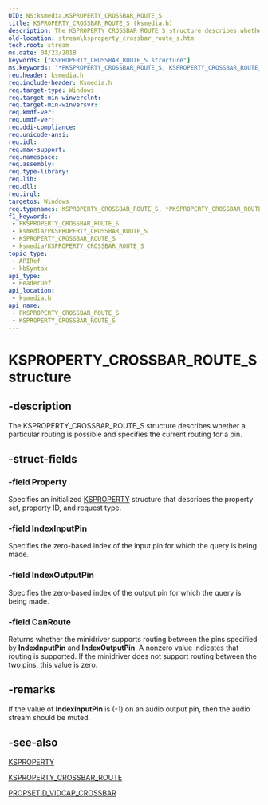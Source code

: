 ```yaml
---
UID: NS:ksmedia.KSPROPERTY_CROSSBAR_ROUTE_S
title: KSPROPERTY_CROSSBAR_ROUTE_S (ksmedia.h)
description: The KSPROPERTY_CROSSBAR_ROUTE_S structure describes whether a particular routing is possible and specifies the current routing for a pin.
old-location: stream\ksproperty_crossbar_route_s.htm
tech.root: stream
ms.date: 04/23/2018
keywords: ["KSPROPERTY_CROSSBAR_ROUTE_S structure"]
ms.keywords: "*PKSPROPERTY_CROSSBAR_ROUTE_S, KSPROPERTY_CROSSBAR_ROUTE_S, KSPROPERTY_CROSSBAR_ROUTE_S structure [Streaming Media Devices], PKSPROPERTY_CROSSBAR_ROUTE_S, PKSPROPERTY_CROSSBAR_ROUTE_S structure pointer [Streaming Media Devices], ksmedia/KSPROPERTY_CROSSBAR_ROUTE_S, ksmedia/PKSPROPERTY_CROSSBAR_ROUTE_S, stream.ksproperty_crossbar_route_s, vidcapstruct_a1d08316-6a91-4f40-93d2-b371c6e35eff.xml"
req.header: ksmedia.h
req.include-header: Ksmedia.h
req.target-type: Windows
req.target-min-winverclnt: 
req.target-min-winversvr: 
req.kmdf-ver: 
req.umdf-ver: 
req.ddi-compliance: 
req.unicode-ansi: 
req.idl: 
req.max-support: 
req.namespace: 
req.assembly: 
req.type-library: 
req.lib: 
req.dll: 
req.irql: 
targetos: Windows
req.typenames: KSPROPERTY_CROSSBAR_ROUTE_S, *PKSPROPERTY_CROSSBAR_ROUTE_S
f1_keywords:
 - PKSPROPERTY_CROSSBAR_ROUTE_S
 - ksmedia/PKSPROPERTY_CROSSBAR_ROUTE_S
 - KSPROPERTY_CROSSBAR_ROUTE_S
 - ksmedia/KSPROPERTY_CROSSBAR_ROUTE_S
topic_type:
 - APIRef
 - kbSyntax
api_type:
 - HeaderDef
api_location:
 - ksmedia.h
api_name:
 - PKSPROPERTY_CROSSBAR_ROUTE_S
 - KSPROPERTY_CROSSBAR_ROUTE_S
---
```


# KSPROPERTY_CROSSBAR_ROUTE_S structure


## -description

The KSPROPERTY_CROSSBAR_ROUTE_S structure describes whether a particular routing is possible and specifies the current routing for a pin.

## -struct-fields

### -field Property

Specifies an initialized <a href="/windows-hardware/drivers/stream/ksproperty-structure">KSPROPERTY</a> structure that describes the property set, property ID, and request type.

### -field IndexInputPin

Specifies the zero-based index of the input pin for which the query is being made.

### -field IndexOutputPin

Specifies the zero-based index of the output pin for which the query is being made.

### -field CanRoute

Returns whether the minidriver supports routing between the pins specified by <b>IndexInputPin</b> and <b>IndexOutputPin</b>. A nonzero value indicates that routing is supported. If the minidriver does not support routing between the two pins, this value is zero.

## -remarks

If the value of <b>IndexInputPin</b> is (-1) on an audio output pin, then the audio stream should be muted.

## -see-also

<a href="/windows-hardware/drivers/stream/ksproperty-structure">KSPROPERTY</a>



<a href="/windows-hardware/drivers/stream/ksproperty-crossbar-route">KSPROPERTY_CROSSBAR_ROUTE</a>



<a href="/windows-hardware/drivers/stream/propsetid-vidcap-crossbar">PROPSETID_VIDCAP_CROSSBAR</a>


